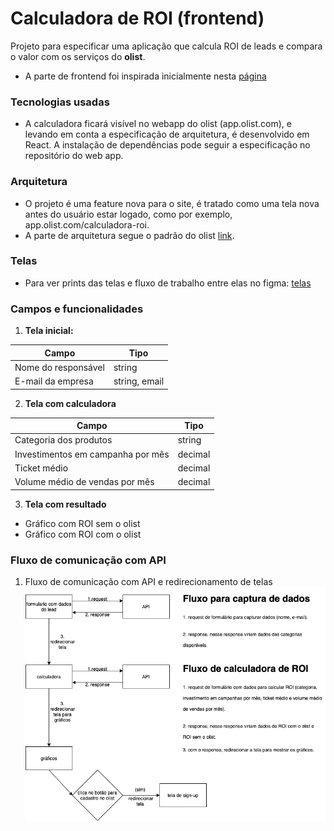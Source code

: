 # Calculadora de ROI (frontend)
Projeto para especificar uma aplicação que calcula ROI de leads e compara o valor com os serviços do **olist**.

* A parte de frontend foi inspirada inicialmente nesta [página](https://olist.com/solucoes/como-comecar-a-vender/)

### Tecnologias usadas
* A calculadora ficará visível no webapp do olist (app.olist.com), e levando em conta a especificação de arquitetura, é desenvolvido em React. A instalação de dependências pode seguir a especificação no repositório do web app.

### Arquitetura
* O projeto é uma feature nova para o site, é tratado como uma tela nova antes do usuário estar logado, como por exemplo, app.olist.com/calculadora-roi.
* A parte de arquitetura segue o padrão do olist [link](https://jira-olist.atlassian.net/wiki/spaces/OP/pages/635895809/Arquitetura+de+front+do+olist).

### Telas

* Para ver prints das telas e fluxo de trabalho entre elas no figma:
[telas](https://www.figma.com/proto/yMvQvtLgKBqELgwjMttYGH/calculadora-roi-frontend?node-id=33%3A2&scaling=min-zoom)

### Campos e funcionalidades
1. **Tela inicial:**

Campo | Tipo
--- | ---
Nome do responsável | string
E-mail da empresa | string, email

2. **Tela com calculadora**

Campo | Tipo
--- | ---
Categoria dos produtos | string
Investimentos em campanha por mês | decimal
Ticket médio | decimal
Volume médio de vendas por mês | decimal

3. **Tela com resultado**
* Gráfico com ROI sem o olist
* Gráfico com ROI com o olist

### Fluxo de comunicação com API
1. Fluxo de comunicação com API e redirecionamento de telas
![](images/fluxo-telas.png)
